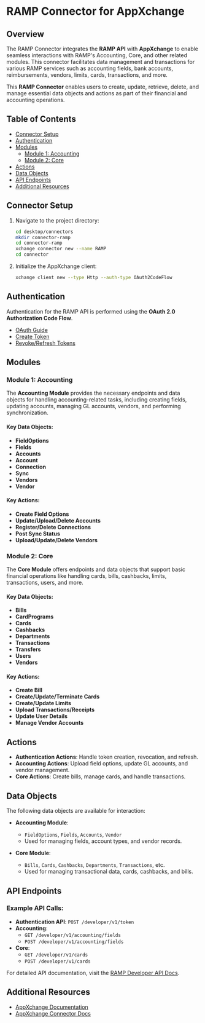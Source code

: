 # RAMP Connector for AppXchange

## Overview

The RAMP Connector integrates the **RAMP API** with **AppXchange** to enable seamless interactions with RAMP's Accounting, Core, and other related modules. This connector facilitates data management and transactions for various RAMP services such as accounting fields, bank accounts, reimbursements, vendors, limits, cards, transactions, and more. 

This **RAMP Connector** enables users to create, update, retrieve, delete, and manage essential data objects and actions as part of their financial and accounting operations.

## Table of Contents

- [Connector Setup](#connector-setup)
- [Authentication](#authentication)
- [Modules](#modules)
  - [Module 1: Accounting](#module-1-accounting)
  - [Module 2: Core](#module-2-core)
- [Actions](#actions)
- [Data Objects](#data-objects)
- [API Endpoints](#api-endpoints)
- [Additional Resources](#additional-resources)

## Connector Setup

1. Navigate to the project directory:
    ```bash
    cd desktop/connectors
    mkdir connector-ramp
    cd connector-ramp
    xchange connector new --name RAMP
    cd connector
    ```

2. Initialize the AppXchange client:
    ```bash
    xchange client new --type Http --auth-type OAuth2CodeFlow
    ```

## Authentication

Authentication for the RAMP API is performed using the **OAuth 2.0 Authorization Code Flow**.

- [OAuth Guide](https://docs.ramp.com/developer-api/v1/guides/oauth)
- [Create Token](https://docs.ramp.com/developer-api/v1/api/authorization#post-developer-v1-token)
- [Revoke/Refresh Tokens](https://docs.ramp.com/developer-api/v1/api/authorization#post-developer-v1-token-revoke)

## Modules

### Module 1: Accounting

The **Accounting Module** provides the necessary endpoints and data objects for handling accounting-related tasks, including creating fields, updating accounts, managing GL accounts, vendors, and performing synchronization.

#### Key Data Objects:
- **FieldOptions**
- **Fields**
- **Accounts**
- **Account**
- **Connection**
- **Sync**
- **Vendors**
- **Vendor**
  
#### Key Actions:
- **Create Field Options**
- **Update/Upload/Delete Accounts**
- **Register/Delete Connections**
- **Post Sync Status**
- **Upload/Update/Delete Vendors**

### Module 2: Core

The **Core Module** offers endpoints and data objects that support basic financial operations like handling cards, bills, cashbacks, limits, transactions, users, and more.

#### Key Data Objects:
- **Bills**
- **CardPrograms**
- **Cards**
- **Cashbacks**
- **Departments**
- **Transactions**
- **Transfers**
- **Users**
- **Vendors**

#### Key Actions:
- **Create Bill**
- **Create/Update/Terminate Cards**
- **Create/Update Limits**
- **Upload Transactions/Receipts**
- **Update User Details**
- **Manage Vendor Accounts**

## Actions

- **Authentication Actions**: Handle token creation, revocation, and refresh.
- **Accounting Actions**: Upload field options, update GL accounts, and vendor management.
- **Core Actions**: Create bills, manage cards, and handle transactions.

## Data Objects

The following data objects are available for interaction:

- **Accounting Module**:
    - `FieldOptions`, `Fields`, `Accounts`, `Vendor`
    - Used for managing fields, account types, and vendor records.

- **Core Module**:
    - `Bills`, `Cards`, `Cashbacks`, `Departments`, `Transactions`, etc.
    - Used for managing transactional data, cards, cashbacks, and bills.

## API Endpoints

### Example API Calls:
- **Authentication API**: `POST /developer/v1/token`
- **Accounting**: 
  - `GET /developer/v1/accounting/fields`
  - `POST /developer/v1/accounting/fields`
- **Core**: 
  - `GET /developer/v1/cards`
  - `POST /developer/v1/cards`

For detailed API documentation, visit the [RAMP Developer API Docs](https://docs.ramp.com/developer-api).

## Additional Resources

- [AppXchange Documentation](https://docs.appxchange.trimble.com/)
- [AppXchange Connector Docs](https://trimble-xchange.github.io/connector-docs/)
